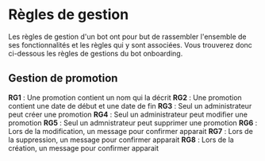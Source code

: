 # Règles de gestion

Les règles de gestion d'un bot ont pour but de rassembler l'ensemble de ses fonctionnalités et les règles qui y sont associées. Vous trouverez donc ci-dessous les règles de gestions du bot onboarding.

## Gestion de promotion
**RG1** : Une promotion contient un nom qui la décrit 
**RG2** : Une promotion contient une date de début et une date de fin
**RG3** : Seul un administrateur peut créer une promotion
**RG4** : Seul un administrateur peut modifier une promotion 
**RG5** : Seul un admnistrateur peut supprimer une promotion 
**RG6** : Lors de la modification, un message pour confirmer apparait
**RG7** : Lors de la suppression, un message pour confirmer apparait
**RG8** : Lors de la création, un message pour confirmer apparait
